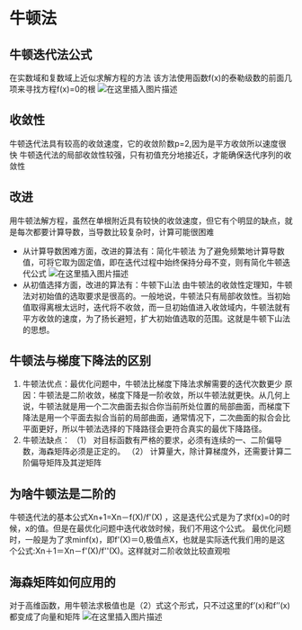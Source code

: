 # 牛顿法
## 牛顿迭代法公式
在实数域和复数域上近似求解方程的方法
该方法使用函数f(x)的泰勒级数的前面几项来寻找方程f(x)=0的根
![在这里插入图片描述](https://img-blog.csdnimg.cn/20200223111901649.png?x-oss-process=image/watermark,type_ZmFuZ3poZW5naGVpdGk,shadow_10,text_aHR0cHM6Ly9ibG9nLmNzZG4ubmV0L3FxXzM0MjE5OTU5,size_16,color_FFFFFF,t_70)
## 收敛性
牛顿迭代法具有较高的收敛速度，它的收敛阶数p=2,因为是平方收敛所以速度很快
牛顿迭代法的局部收敛性较强，只有初值充分地接近ξ，才能确保迭代序列的收敛性
## 改进
用牛顿法解方程，虽然在单根附近具有较快的收敛速度，但它有个明显的缺点，就是每次都要计算导数，当导数比较复杂时，计算可能很困难
- 从计算导数困难方面，改进的算法有：简化牛顿法
为了避免频繁地计算导数值，可将它取为固定值，即在迭代过程中始终保持分母不变，则有简化牛顿迭代公式
![在这里插入图片描述](https://img-blog.csdnimg.cn/20200223112659119.png)
- 从初值选择方面，改进的算法有：牛顿下山法
由牛顿法的收敛性定理知，牛顿法对初始值的选取要求是很高的。一般地说，牛顿法只有局部收敛性。当初始值取得离根太远时，迭代将不收敛，而一旦初始值进入收敛域内，牛顿法就有平方收敛的速度，为了扬长避短，扩大初始值选取的范围。这就是牛顿下山法的思想。
## 牛顿法与梯度下降法的区别
1. 牛顿法优点：最优化问题中，牛顿法比梯度下降法求解需要的迭代次数更少
原因：牛顿法是二阶收敛，梯度下降是一阶收敛，所以牛顿法就更快。从几何上说，牛顿法就是用一个二次曲面去拟合你当前所处位置的局部曲面，而梯度下降法是用一个平面去拟合当前的局部曲面，通常情况下，二次曲面的拟合会比平面更好，所以牛顿法选择的下降路径会更符合真实的最优下降路径。
2. 牛顿法缺点：
（1） 对目标函数有严格的要求，必须有连续的一、二阶偏导数，海森矩阵必须是正定的。
（2） 计算量大，除计算梯度外，还需要计算二阶偏导矩阵及其逆矩阵
## 为啥牛顿法是二阶的
牛顿迭代法的基本公式Xn+1=Xn－f(X)/f'(X) ，这是迭代公式是为了求f(x)=0的时候，x的值。但是在最优化问题中迭代收敛时候，我们不用这个公式。
最优化问题时，一般是为了求minf(x)，即f'(X)＝0,极值点X，也就是实际迭代我们用的是这个公式:Xn＋1＝Xn－f'(X)/f''(X)。这样就对二阶收敛比较直观啦
## 海森矩阵如何应用的
对于高维函数，用牛顿法求极值也是（2）式这个形式，只不过这里的f’(x)和f’’(x)都变成了向量和矩阵
![在这里插入图片描述](https://img-blog.csdnimg.cn/20200223114536668.png?x-oss-process=image/watermark,type_ZmFuZ3poZW5naGVpdGk,shadow_10,text_aHR0cHM6Ly9ibG9nLmNzZG4ubmV0L3FxXzM0MjE5OTU5,size_16,color_FFFFFF,t_70)